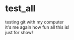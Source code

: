 # test_all
testing git with my computer<br />
it's me again how fun all this is!<br />
just for show!
